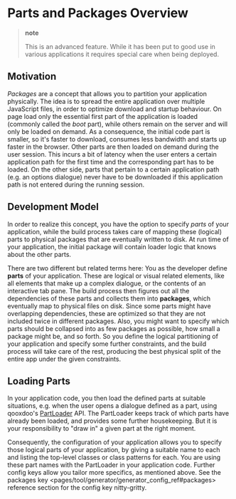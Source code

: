 Parts and Packages Overview
===========================

> **note**
>
> This is an advanced feature. While it has been put to good use in various applications it requires special care when being deployed.

Motivation
----------

*Packages* are a concept that allows you to partition your application physically. The idea is to spread the entire application over multiple JavaScript files, in order to optimize download and startup behaviour. On page load only the essential first part of the application is loaded (commonly called the *boot* part), while others remain on the server and will only be loaded on demand. As a consequence, the initial code part is smaller, so it's faster to download, consumes less bandwidth and starts up faster in the browser. Other parts are then loaded on demand during the user session. This incurs a bit of latency when the user enters a certain application path for the first time and the corresponding part has to be loaded. On the other side, parts that pertain to a certain application path (e.g. an options dialogue) never have to be downloaded if this application path is not entered during the running session.

Development Model
-----------------

In order to realize this concept, you have the option to specify *parts* of your application, while the build process takes care of mapping these (logical) parts to physical packages that are eventually written to disk. At run time of your application, the initial package will contain loader logic that knows about the other parts.

There are two different but related terms here: You as the developer define **parts** of your application. These are logical or visual related elements, like all elements that make up a complex dialogue, or the contents of an interactive tab pane. The build process then figures out all the dependencies of these parts and collects them into **packages**, which eventually map to physical files on disk. Since some parts might have overlapping dependencies, these are optimized so that they are not included twice in different packages. Also, you might want to specify which parts should be collapsed into as few packages as possible, how small a package might be, and so forth. So you define the logical partitioning of your application and specify some further constraints, and the build process will take care of the rest, producing the best physical split of the entire app under the given constraints.

Loading Parts
-------------

In your application code, you then load the defined parts at suitable situations, e.g. when the user opens a dialogue defined as a part, using qooxdoo's [PartLoader](http://www.qooxdoo.org/devel/api/#qx.io.PartLoader) API. The PartLoader keeps track of which parts have already been loaded, and provides some further housekeeping. But it is your responsibility to "draw in" a given part at the right moment.

Consequently, the configuration of your application allows you to specify those logical parts of your application, by giving a suitable name to each and listing the top-level classes or class patterns for each. You are using these part names with the PartLoader in your application code. Further config keys allow you tailor more specifics, as mentioned above. See the packages key \<pages/tool/generator/generator\_config\_ref\#packages\> reference section for the config key nitty-gritty.
